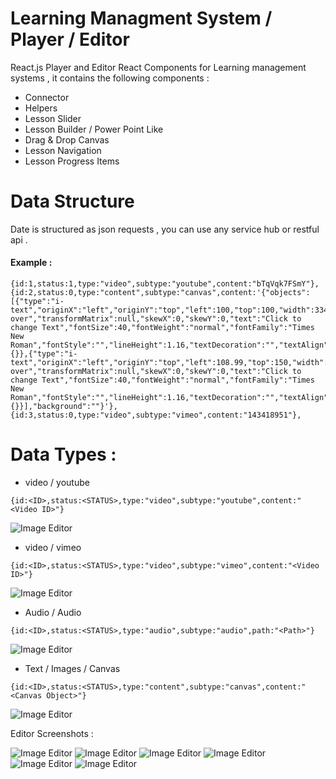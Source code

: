 # Learning Managment System / Player / Editor 
React.js Player and Editor React Components for Learning management systems , it contains the following components :

* Connector 
* Helpers 
* Lesson Slider 
* Lesson Builder / Power Point Like
* Drag & Drop Canvas
* Lesson Navigation
* Lesson Progress Items


# Data Structure

Date is structured as json requests , you can use any service hub or restful api .

#### Example :

```
{id:1,status:1,type:"video",subtype:"youtube",content:"bTqVqk7FSmY"},
{id:2,status:0,type:"content",subtype:"canvas",content:'{"objects":[{"type":"i-text","originX":"left","originY":"top","left":100,"top":100,"width":334.34,"height":45.2,"fill":"blue","stroke":null,"strokeWidth":1,"strokeDashArray":null,"strokeLineCap":"butt","strokeLineJoin":"miter","strokeMiterLimit":10,"scaleX":1,"scaleY":1,"angle":0,"flipX":false,"flipY":false,"opacity":1,"shadow":null,"visible":true,"clipTo":null,"backgroundColor":"","fillRule":"nonzero","globalCompositeOperation":"source-over","transformMatrix":null,"skewX":0,"skewY":0,"text":"Click to change Text","fontSize":40,"fontWeight":"normal","fontFamily":"Times New Roman","fontStyle":"","lineHeight":1.16,"textDecoration":"","textAlign":"left","textBackgroundColor":"","styles":{}},{"type":"i-text","originX":"left","originY":"top","left":108.99,"top":150,"width":334.34,"height":45.2,"fill":"blue","stroke":null,"strokeWidth":1,"strokeDashArray":null,"strokeLineCap":"butt","strokeLineJoin":"miter","strokeMiterLimit":10,"scaleX":0.49,"scaleY":0.49,"angle":0,"flipX":false,"flipY":false,"opacity":1,"shadow":null,"visible":true,"clipTo":null,"backgroundColor":"","fillRule":"nonzero","globalCompositeOperation":"source-over","transformMatrix":null,"skewX":0,"skewY":0,"text":"Click to change Text","fontSize":40,"fontWeight":"normal","fontFamily":"Times New Roman","fontStyle":"","lineHeight":1.16,"textDecoration":"","textAlign":"left","textBackgroundColor":"","styles":{}}],"background":""}'},
{id:3,status:0,type:"video",subtype:"vimeo",content:"143418951"},
```

# Data Types :

* video / youtube
```
{id:<ID>,status:<STATUS>,type:"video",subtype:"youtube",content:"<Video ID>"}

```
![Image Editor ](https://s21.postimg.org/kejjmc86f/video.png)

* video / vimeo
```
{id:<ID>,status:<STATUS>,type:"video",subtype:"vimeo",content:"<Video ID>"}

```
![Image Editor ](https://s21.postimg.org/kejjmc86f/video.png)
* Audio / Audio
```
{id:<ID>,status:<STATUS>,type:"audio",subtype:"audio",path:"<Path>"}

```
![Image Editor ](https://s21.postimg.org/hlqc2b7tz/voice.png)
* Text / Images / Canvas
```
{id:<ID>,status:<STATUS>,type:"content",subtype:"canvas",content:"<Canvas Object>"}

```
![Image Editor ](https://s21.postimg.org/tihyms9rb/Text.png)

Editor Screenshots :

![Image Editor ](https://s21.postimg.org/hunws8kmf/text_minipulation.png)
![Image Editor ](https://s21.postimg.org/66tuxovhj/toolsbar.png)
![Image Editor ](https://s21.postimg.org/59iub2ulj/colors.png)
![Image Editor ](https://s21.postimg.org/nqd91wajr/editor_component.png)
![Image Editor ](https://s21.postimg.org/vx9u77q07/interactive_text.png)
![Image Editor ](https://s21.postimg.org/5dh952pgn/progress.png)
